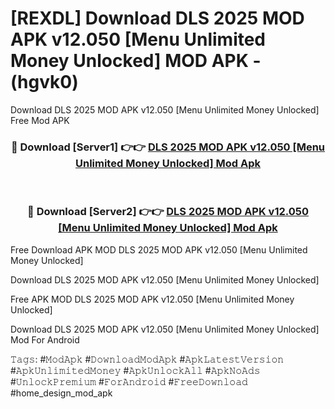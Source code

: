 # [REXDL] Download DLS 2025 MOD APK v12.050 [Menu Unlimited Money Unlocked] MOD APK - (hgvk0)
Download DLS 2025 MOD APK v12.050 [Menu Unlimited Money Unlocked] Free Mod APK

<div align="center">
<h3>🔴 Download [Server1] 👉👉 <a href="https://apk-comot.site?title=DLS_2025_MOD_APK_v12.050_[Menu_Unlimited_Money_Unlocked]">DLS 2025 MOD APK v12.050 [Menu Unlimited Money Unlocked] Mod Apk</a></h3><br>

<h3>🔴 Download [Server2] 👉👉 <a href="https://apk-comot.site?title=DLS_2025_MOD_APK_v12.050_[Menu_Unlimited_Money_Unlocked]">DLS 2025 MOD APK v12.050 [Menu Unlimited Money Unlocked] Mod Apk</a></h3>
</div>


Free Download APK MOD DLS 2025 MOD APK v12.050 [Menu Unlimited Money Unlocked]

Download DLS 2025 MOD APK v12.050 [Menu Unlimited Money Unlocked] 

Free APK MOD DLS 2025 MOD APK v12.050 [Menu Unlimited Money Unlocked] 

Download DLS 2025 MOD APK v12.050 [Menu Unlimited Money Unlocked] Mod For Android

𝚃𝚊𝚐𝚜: #𝙼𝚘𝚍𝙰𝚙𝚔 #𝙳𝚘𝚠𝚗𝚕𝚘𝚊𝚍𝙼𝚘𝚍𝙰𝚙𝚔 #𝙰𝚙𝚔𝙻𝚊𝚝𝚎𝚜𝚝𝚅𝚎𝚛𝚜𝚒𝚘𝚗 #𝙰𝚙𝚔𝚄𝚗𝚕𝚒𝚖𝚒𝚝𝚎𝚍𝙼𝚘𝚗𝚎𝚢 #𝙰𝚙𝚔𝚄𝚗𝚕𝚘𝚌𝚔𝙰𝚕𝚕 #𝙰𝚙𝚔𝙽𝚘𝙰𝚍𝚜 #𝚄𝚗𝚕𝚘𝚌𝚔𝙿𝚛𝚎𝚖𝚒𝚞𝚖 #𝙵𝚘𝚛𝙰𝚗𝚍𝚛𝚘𝚒𝚍 #𝙵𝚛𝚎𝚎𝙳𝚘𝚠𝚗𝚕𝚘𝚊𝚍 #home_design_mod_apk